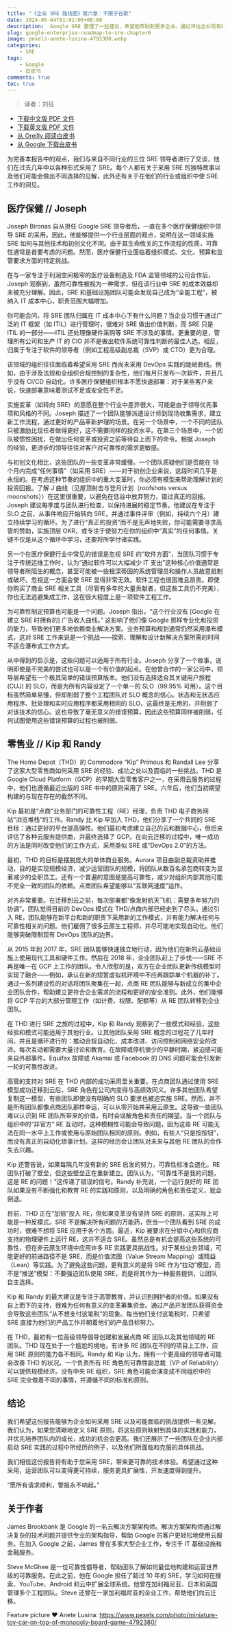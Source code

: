 ```yaml
---
title: "《企业 SRE 路线图》第六章：不限于谷歌"
date: 2024-05-04T01:01:05+08:00
description:  Google SRE 整理了一些建议，希望能帮助到更多企业。通过评估企业现有的环境、设定合理的预期，并确保企业朝着正确的方向迈出正确的步伐，企业可以从评估 SRE的原则和实践，从评估SRE在组织中的运作方式开始。
slug: google-enterprise-roadmap-to-sre-chapter6
image: pexels-anete-lusina-4792380.webp
categories:
    - SRE
tags:
    - Google
    - 白皮书
comments: true
toc: true
---
```


>译者：刘征

* [下载中文版 PDF 文件](/wp/enterprise-roadmap-to-sre-cn.pdf)
* [下载英文版 PDF 文件](/wp/enterprise-roadmap-to-sre.pdf)
* [从 Oreilly 阅读白皮书](https://www.oreilly.com/library/view/enterprise-roadmap-to/9781098117740/)
* [从 Google 下载白皮书](https://sre.google/resources/practices-and-processes/enterprise-roadmap-to-sre/)

为完善本报告中的观点，我们与来自不同行业的三位 SRE 领导者进行了交谈，他们在过去几年中以各种形式采用了 SRE。每个人都有关于采用 SRE 的独特故事以及他们可能会做出不同选择的见解，此外还有关于在他们的行业或组织中使 SRE 工作的洞见。

## 医疗保健 // Joseph

Joseph Bironas 自从担任 Google SRE 领导者后，一直在多个医疗保健组织中领导 SRE 的采用。因此，他能够提供一个行业层面的观点，说明在这一领域实施 SRE 如何与其他技术和初创文化不同。由于其生命攸关的工作流程的性质，可靠性通常是首要考虑的问题。然而，医疗保健行业面临着组织模式、文化、预算和监管要求方面的特定挑战。

在与一家专注于利润空间极窄的医疗设备制造及 FDA 监管领域的公司合作后，Joseph 观察到，虽然可靠性被视为一种需求，但在该行业中 SRE 的成本效益却未被充分理解。因此，SRE 和基础设施团队可能会发现自己成为“全能工程”，被纳入 IT 成本中心，职责范围大幅增加。

你可能会问，将 SRE 团队归属在 IT 成本中心下有什么问题？当企业习惯于通过广泛的 IT 框架（如 ITIL）进行管理时，很难对 SRE 做出价值判断，而 SRE 只是 ITIL 的一部分——ITIL 还处理像硬件采购等 SRE 不涉及的事情。更重要的是，管理所有公司和生产 IT 的 CIO 并不是做出软件系统可靠性判断的最佳人选。相反，归属于专注于软件的领导者（例如工程高级副总裁（SVP）或 CTO）更为合理。

该领域的组织往往面临着希望采用 SRE 而尚未采用 DevOps 实践的陡峭曲线。例如，由于涉及法规和全组织合规控制的复杂性，他们每月只发布一次软件，并且几乎没有 CI/CD 自动化。许多医疗保健组织根本不愿快速部署：对于某些客户来说，快速部署意味着测试不足或安全性不足。

实施变革（如转向 SRE）的意愿在整个行业中差异很大，可能是由于领导优先事项和风格的不同。Joseph 描述了一个团队能够派遣设计师到现场收集需求，建立新工作流程，通过更好的产品革新护理的场景。在另一个场景中，一个不同的团队只被激励比现任者做得更好，这不需要同样的投资水平。在第三个场景中，一个团队被惯性困扰，在做出任何变革或投资之前等待自上而下的命令。根据 Joseph 的经验，更进步的领导往往对客户对可靠性的需求更敏感。

与初创文化相比，这些团队的一些变革非常缓慢。一个团队质疑他们是否能在 18 个月内完成“任何事情”（如采用 SRE）——对于初创企业来说，这段时间几乎是永恒的。在考虑这种节奏的组织中的重大变革时，你必须有模型来帮助理解计划的投资回报。了解 J 曲线（见屋顶射击与登月计划（roofshots versus moonshots））在这里很重要，以避免在低谷中放弃努力，错过真正的回报。Joseph 建议每季度与团队进行检查，以保持进展的稳定节奏。他建议在专注于 SLO 之前，从事件响应开始转向 SRE，并通过事件评审（例如，持续六个月）建立持续学习的循环。为了进行“真正的投资”而不是无声地失败，你可能需要寻求高管的赞助，实施顶层 OKR，或专注于使努力在你的组织中“真实”的任何事情。关键不仅是从这个循环中学习，还要将所学付诸实践。

另一个在医疗保健行业中常见的错误是忽视 SRE 的“软件方面”，当团队习惯于专注于传统运维工作时，认为“通过软件可以大幅减少 IT 支出”这种核心价值通常是领导者所陌生的概念，甚至可能被一些根深蒂固的系统管理员和操作人员故意抵制或破坏。忽视这一方面会使 SRE 显得非常无效。软件工程也很困难且昂贵。即使你购买了商业 SRE 相关工具（尽管有多年的大量贡献者，但这些工具仍不完美），你也无法逃避集成工作，这在很大程度上是一项软件工程工作。

为可靠性制定预算也可能是一个问题。Joseph 指出，“这个行业没有 [Google 在建立 SRE 时拥有的] 广告收入曲线。” 这影响了他们像 Google 那样专业化和投资的能力，导致他们更多地依赖商业解决方案。业务预算和规划通常仍然采用瀑布模式，这对 SRE 工作来说是一个挑战——探索、理解和设计新解决方案所需的时间不适合瀑布式工作方式。

从中得到的启示是，这些问题可以适用于所有行业。Joseph 分享了一个故事，说明即使是不完美的尝试也可以是一个有价值的起点。在他曾合作的一家公司中，领导层希望有一个极其简单的错误预算版本。他们没有选择适合其关键用户旅程 (CUJ) 的 SLO，而是为所有内容设定了一个单一的 SLO（99.95% 可用）。这个目标虽然简单易懂，但却削弱了整个工程团队对 SLO 概念的信心。状态和无状态应用程序、批处理和实时应用程序都采用相同的 SLO，这最终是无用的，并削弱了对该技术的信心。这也导致了毫无意义的错误预算，因此这些预算同样被削弱，任何试图使用这些错误预算的过程也被削弱。

## 零售业 // Kip 和 Randy

The Home Depot（THD）的 Commodore “Kip” Primous 和 Randall Lee 分享了这家大型零售商如何采用 SRE 的经验、成功之处以及面临的一些挑战。THD 是 Google Cloud Platform（GCP）的早期大型零售客户之一，在采用云服务的过程中，他们也遵循最近出版的 SRE 书中的原则采用了 SRE。六年后，他们当初期望构建的与现在存在的截然不同。

Kip 最初是“点商”业务部门的可靠性工程（RE）经理，负责 THD 电子商务网站“浏览堆栈”的工作。Randy 比 Kip 早加入 THD，他们分享了一个共同的 SRE 目标：通过更好的平台提高弹性。他们最初考虑建立自己的云和数据中心，但后来评估了各种云服务提供商，并最终选择了 GCP。在向云迁移的过程中，唯一成功的方法是同时改变他们的工作方式，采用类似 SRE 或“DevOps 2.0”的方法。

最初，THD 的目标是摆脱庞大的单体商业服务。Aurora 项目由副总裁资助并推动，目的是实现规模经济，减少运营团队的规模，将团队从数百名承包商转变为显著减少的全职员工。还有一个普遍的意图是提高可靠性，减少对组织内部其他可能不完全一致的团队的依赖。点商团队希望能够以“互联网速度”运作。

对齐非常重要。在迁移到云之前，每次部署都“像发射航天飞机：需要多年努力的协调”。团队觉得目前的 DevOps 模式在 THD/点商内部已经走到了尽头。通过引入 RE，团队能够在新平台和新的职责下采用新的工作模式，并有能力解决任何与可靠性相关的问题。他们雇佣了很多云原生工程师，并尽可能地实现自动化。他们能够突破限制现有 DevOps 团队的边界。

从 2015 年到 2017 年，SRE 团队能够快速独立地行动，因为他们在新的云基础设施上使用现代工具和硬件工作。然后在 2018 年，企业团队赶上了步伐——SRE 不再是唯一在 GCP 上工作的团队。令人欣慰的是，双方在企业团队更新传统模型时实现了融合——例如，承认在新的短暂虚拟机环境中不应再跟踪单个机器的补丁。通过一系列建设性的对话将团队聚集在一起，点商 RE 团队能够与新成立的集中企业团队合作，帮助建立更符合企业需求的流程和更好的安全准则。此外，他们能够将 GCP 平台的大部分管理工作（如计费、权限、配额等）从 RE 团队转移到企业团队。

在 THD 进行 SRE 之旅的过程中，Kip 和 Randy 观察到了一些模式和经验，这些经验和模式可能适用于其他行业。让其他团队采用 SRE 概念的过程花了几年时间，并且是循环进行的：推动合规自动化、成本改进、访问控制和网络安全的改进。每次互动都需要大量讨论和教育。在故障或停机很少的平静时期，紧迫感可能来自外部事件。Equifax 故障或 Akamai 或 Facebook 的 DNS 问题可能会引发新一轮的可靠性改进。

高管的支持对 SRE 在 THD 内部的成功采用至关重要。在点商团队通过使用 SRE 模型成功迁移到云后，SRE 角色在公司内变得与高绩效同义。许多其他团队希望复制这一模型，有些团队即使没有明确的 SLO 要求也被迫实施 SRE。然而，并不是所有团队都像点商团队那样幸运，可以从零开始并采用云原生。这导致一些团队难以认识到 RE 团队所带来的价值，有时会误解角色和责任的期望。当一个团队与组织中的“非官方” RE 互动时，这种模糊性可能会导致问题，因为这些 RE 可能无法在同一水平上工作或使用与原始团队相同的原则。例如，有些人“只是按按钮”，而没有真正的自动化琐事计划。这样的经历会让团队对未来与其他 RE 团队的合作失去兴趣。

Kip 还警告说，如果每隔几年没有新的 SRE 启发的努力，可靠性标准会退化。RE 团队打破了壁垒，但这些壁垒正在重新建立。团队认为，“可靠性不是我的问题，这是 RE 的问题！”这传递了错误的信号。Randy 补充说，一个运行良好的 RE 团队如果没有不断强化和教育 RE 的实践和原则，以及明确的角色和责任定义，就会倒退。

目前，THD 正在“加倍”投入 RE，但如果变革没有坚持 SRE 的原则，这实际上可能是一种反模式。SRE 不是解决所有问题的万能药，但当一个团队看到 SRE 的成功时，很难不想将 SRE 应用于各个方面。最近，Kip 被要求在分销中心和供应商支持的物理硬件上运行 RE，这并不适合 SRE。虽然总是有机会提高这些系统的可靠性，但在非云原生环境中应用许多 RE 实践更具挑战性。对于某些业务领域，可能更好的前进路径不是 SRE，而是价值流图（Value Stream Mapping）或精益（Lean）等实践。为了避免这些问题，更有意义的是将 SRE 作为“拉动”模型，而不是“推送”模型：不要强迫团队使用 SRE，而是将其作为一种服务提供，让团队自主选择。

Kip 和 Randy 的最大建议是专注于高管教育，并认识到拥护者的价值。如果没有自上而下的支持，很难为任何有意义的变革筹集资金。通过产品开发团队获得资金会导致这些团队“从不想支付这笔税”的现象。每当他们支付这笔税时，只希望 SRE 直接为他们的产品工作并朝着他们的产品目标努力。

在 THD，最初有一位高级领导倡导创建和发展点商 RE 团队以及其他领域的 RE 团队。THD 现在处于一个尴尬的境地，有许多 RE 团队在不同的项目上工作，应用 SRE 原则的能力各不相同。Randy 和 Kip 认为，拥有一个更高级的领导者可能会改善 THD 的状况。一个负责所有 RE 角色的可靠性副总裁（VP of Reliability）可以提供规模经济。没有中央 RE 组织，SRE 角色可能会演变成不同组织中的 SRE 完全做着不同的事情，并遵循不同的标准和原则。

## 结论

我们希望这份报告能够为企业如何采用 SRE 以及可能面临的挑战提供一些见解。我们认为，如果您清晰地定义 SRE 原则，将这些原则映射到具体的实践和能力，并优先培养团队内的成长，成功的机会会更高。我们还展示了一些团队在企业内部启动 SRE 实践的过程中所经历的例子，以及他们所面临和克服的具体挑战。

我们相信这份报告将有助于您采用 SRE，带来更可靠的技术体验。希望通过这种采用，运营团队可以变得更可持续，服务更具扩展性，开发速度得到提升。

“愿所有请求顺利，警报永不响起。”

## 关于作者

James Brookbank 是 Google 的一名云解决方案架构师。解决方案架构师通过解决复杂的技术问题并提供专业的架构指导，帮助 Google 的客户更轻松地使用云服务。在加入 Google 之前，James 曾在多家大型企业工作，专注于 IT 基础设施和金融服务。

Steve McGhee 是一位可靠性倡导者，帮助团队了解如何最佳地构建和运营世界级的可靠服务。在此之前，他在 Google 担任了超过 10 年的 SRE，学习如何在搜索、YouTube、Android 和云中扩展全球系统。他曾在加利福尼亚、日本和英国管理多个工程团队。Steve 还曾在一家加利福尼亚的企业工作，帮助他们向云迁移。

Feature picture ❤️ Anete Lusina: <https://www.pexels.com/photo/miniature-toy-car-on-top-of-monopoly-board-game-4792380/>
